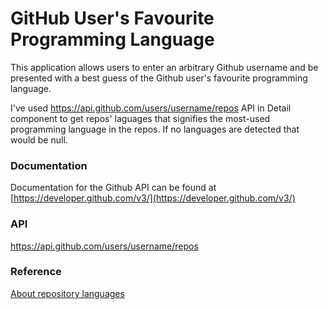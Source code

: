 # GitHub User's Favourite Programming Language

This application allows users to enter an arbitrary Github username and be presented with a best guess of the Github user's favourite programming language.

I've used https://api.github.com/users/username/repos API in Detail component to get repos' laguages 
that signifies the most-used programming language in the repos. 
If no languages are detected that would be null.

### Documentation
Documentation for the Github API can be found at [https://developer.github.com/v3/](https://developer.github.com/v3/)

### API
https://api.github.com/users/username/repos

### Reference
[About repository languages](https://bit.ly/3SxEwdu)